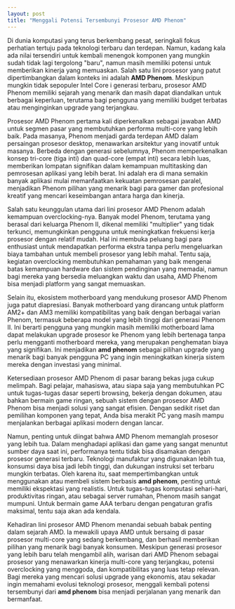 ```yaml
---
layout: post
title: "Menggali Potensi Tersembunyi Prosesor AMD Phenom"
---
```


Di dunia komputasi yang terus berkembang pesat, seringkali fokus perhatian tertuju pada teknologi terbaru dan terdepan. Namun, kadang kala ada nilai tersendiri untuk kembali menengok komponen yang mungkin sudah tidak lagi tergolong "baru", namun masih memiliki potensi untuk memberikan kinerja yang memuaskan. Salah satu lini prosesor yang patut dipertimbangkan dalam konteks ini adalah **AMD Phenom**. Meskipun mungkin tidak sepopuler Intel Core i generasi terbaru, prosesor AMD Phenom memiliki sejarah yang menarik dan masih dapat diandalkan untuk berbagai keperluan, terutama bagi pengguna yang memiliki budget terbatas atau menginginkan upgrade yang terjangkau.

Prosesor AMD Phenom pertama kali diperkenalkan sebagai jawaban AMD untuk segmen pasar yang membutuhkan performa multi-core yang lebih baik. Pada masanya, Phenom menjadi garda terdepan AMD dalam persaingan prosesor desktop, menawarkan arsitektur yang inovatif untuk masanya. Berbeda dengan generasi sebelumnya, Phenom memperkenalkan konsep tri-core (tiga inti) dan quad-core (empat inti) secara lebih luas, memberikan lompatan signifikan dalam kemampuan multitasking dan pemrosesan aplikasi yang lebih berat. Ini adalah era di mana semakin banyak aplikasi mulai memanfaatkan kekuatan pemrosesan paralel, menjadikan Phenom pilihan yang menarik bagi para gamer dan profesional kreatif yang mencari keseimbangan antara harga dan kinerja.

Salah satu keunggulan utama dari lini prosesor AMD Phenom adalah kemampuan overclocking-nya. Banyak model Phenom, terutama yang berasal dari keluarga Phenom II, dikenal memiliki "multiplier" yang tidak terkunci, memungkinkan pengguna untuk meningkatkan frekuensi kerja prosesor dengan relatif mudah. Hal ini membuka peluang bagi para enthusiast untuk mendapatkan performa ekstra tanpa perlu mengeluarkan biaya tambahan untuk membeli prosesor yang lebih mahal. Tentu saja, kegiatan overclocking membutuhkan pemahaman yang baik mengenai batas kemampuan hardware dan sistem pendinginan yang memadai, namun bagi mereka yang bersedia meluangkan waktu dan usaha, AMD Phenom bisa menjadi platform yang sangat memuaskan.

Selain itu, ekosistem motherboard yang mendukung prosesor AMD Phenom juga patut diapresiasi. Banyak motherboard yang dirancang untuk platform AM2+ dan AM3 memiliki kompatibilitas yang baik dengan berbagai varian Phenom, termasuk beberapa model yang lebih tinggi dari generasi Phenom II. Ini berarti pengguna yang mungkin masih memiliki motherboard lama dapat melakukan upgrade prosesor ke Phenom yang lebih bertenaga tanpa perlu mengganti motherboard mereka, yang merupakan penghematan biaya yang signifikan. Ini menjadikan **amd phenom** sebagai pilihan upgrade yang menarik bagi banyak pengguna PC yang ingin meningkatkan kinerja sistem mereka dengan investasi yang minimal.

Ketersediaan prosesor AMD Phenom di pasar barang bekas juga cukup melimpah. Bagi pelajar, mahasiswa, atau siapa saja yang membutuhkan PC untuk tugas-tugas dasar seperti browsing, bekerja dengan dokumen, atau bahkan bermain game ringan, sebuah sistem dengan prosesor AMD Phenom bisa menjadi solusi yang sangat efisien. Dengan sedikit riset dan pemilihan komponen yang tepat, Anda bisa merakit PC yang masih mampu menjalankan berbagai aplikasi modern dengan lancar.

Namun, penting untuk diingat bahwa AMD Phenom memanglah prosesor yang lebih tua. Dalam menghadapi aplikasi dan game yang sangat menuntut sumber daya saat ini, performanya tentu tidak bisa disamakan dengan prosesor generasi terbaru. Teknologi manufaktur yang digunakan lebih tua, konsumsi daya bisa jadi lebih tinggi, dan dukungan instruksi set terbaru mungkin terbatas. Oleh karena itu, saat mempertimbangkan untuk menggunakan atau membeli sistem berbasis **amd phenom**, penting untuk memiliki ekspektasi yang realistis. Untuk tugas-tugas komputasi sehari-hari, produktivitas ringan, atau sebagai server rumahan, Phenom masih sangat mumpuni. Untuk bermain game AAA terbaru dengan pengaturan grafis maksimal, tentu saja akan ada kendala.

Kehadiran lini prosesor AMD Phenom menandai sebuah babak penting dalam sejarah AMD. Ia mewakili upaya AMD untuk bersaing di pasar prosesor multi-core yang sedang berkembang, dan berhasil memberikan pilihan yang menarik bagi banyak konsumen. Meskipun generasi prosesor yang lebih baru telah mengambil alih, warisan dari AMD Phenom sebagai prosesor yang menawarkan kinerja multi-core yang terjangkau, potensi overclocking yang menggoda, dan kompatibilitas yang luas tetap relevan. Bagi mereka yang mencari solusi upgrade yang ekonomis, atau sekadar ingin memahami evolusi teknologi prosesor, menggali kembali potensi tersembunyi dari **amd phenom** bisa menjadi perjalanan yang menarik dan bermanfaat.
